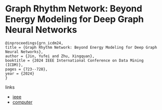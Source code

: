 # Graph Rhythm Network: Beyond Energy Modeling for Deep Graph Neural Networks

```
@inproceedings{grn_icdm24,
title = {Graph Rhythm Network: Beyond Energy Modeling for Deep Graph Neural Networks},
author = {Jin, Yufei and Zhu, Xingquan},
booktitle = {2024 IEEE International Conference on Data Mining (ICDM)},
pages = {723--728},
year = {2024}
}
```

links
- [ieee](https://doi.org/10.1109/ICDM59182.2024.00083)
- [computer](https://doi.ieeecomputersociety.org/10.1109/ICDM59182.2024.00083)
